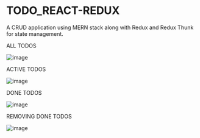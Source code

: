 # TODO_REACT-REDUX
A CRUD application using MERN stack along with Redux and Redux Thunk for state management.


ALL TODOS


![image](https://github.com/Rhythmshah21/TODO_REACT-REDUX/assets/102286539/73849be6-ca8c-4d08-9378-152118d086fb)

ACTIVE TODOS

![image](https://github.com/Rhythmshah21/TODO_REACT-REDUX/assets/102286539/1e7ad521-cc6b-4673-a39f-3f290c00d662)


DONE TODOS

![image](https://github.com/Rhythmshah21/TODO_REACT-REDUX/assets/102286539/1a2fe5a2-27e3-467f-a66c-f788b4923bf4)

REMOVING DONE TODOS


![image](https://github.com/Rhythmshah21/TODO_REACT-REDUX/assets/102286539/11de73d0-2909-4cf1-aa87-481f854be416)
